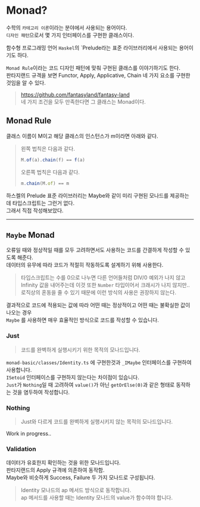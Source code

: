 # Monad?

수학의 `카테고리 이론`이라는 분야에서 사용되는 용어이다.  
`디자인 패턴`으로서 몇 가지 인터페이스를 구현한 클래스이다.

함수형 프로그래밍 언어 `Haskel`의 `Prelude라는 표준 라이브러리에서 사용되는 용어이기도 하다.  

`Monad Rule`이라는 코드 디자인 패턴에 맞춰 구현된 클래스를 이야기하기도 한다.  
판타지랜드 규격을 보면 Functor, Apply, Applicative, Chain 네 가지 요소를 구현한 것임을 알 수 있다.

> <https://github.com/fantasyland/fantasy-land>  
> 네 가지 조건을 모두 만족한다면 그 클래스는 Monad이다.

## Monad Rule

클래스 이름이 M이고 해당 클래스의 인스턴스가 m이라면 아래와 같다.

> 왼쪽 법칙은 다음과 같다.
>
> ```javascript
> M.of(a).chain(f) == f(a)
> ```  
>
> 오른쪽 법칙은 다음과 같다.
>
> ```javascript
> m.chain(M.of) == m
> ```  

하스켈의 Prelude 표준 라이브러리는 Maybe와 같이 미리 구현된 모나드를 제공하는데 타입스크립트는 그런거 없다.  
그래서 직접 작성해보았다.

---

## `Maybe` Monad

오류일 때와 정상적일 때를 모두 고려하면서도 사용하는 코드를 간결하게 작성할 수 있도록 해준다.  
데이터의 유무에 따라 코드가 적절히 작동하도록 설계하기 위해 사용한다.

> 타입스크립트는 수를 0으로 나누면 다른 언어들처럼 DIV/0 예외가 나지 않고  
> Infinity 값을 내어주는데 이것 또한 `Number` 타입이어서 크래시가 나지 않지만..  
> 로직상의 혼동을 줄 수 있기 때문에 이런 방식의 사용은 권장하지 않는다.  

결과적으로 코드에 적용되는 값에 따라 어떤 때는 정상적이고 어떤 때는 불확실한 값이 나오는 경우  
`Maybe` 를 사용하면 매우 효율적인 방식으로 코드를 작성할 수 있습니다.  

### Just<T>

> 코드를 완벽하게 실행시키기 위한 목적의 모나드입니다.  

`monad-basic/classes/Identity.ts` 에 구현한것과 `_IMaybe` 인터페이스를 구현하여 사용합니다.  
`ISetoid` 인터페이스를 구현하지 않는다는 차이점이 있습니다.  
`Just`가 `Nothing`일 때 고려하여 `value()`가 아닌 `getOrElse(0)`과 같은 형태로 동작하는 것을 염두하여 작성합니다.

### Nothing

> Just와 다르게 코드를 완벽하게 실행시키지 않는 목적의 모나드입니다.

Work in progress..


### Validation

데이터가 유효한지 확인하는 것을 위한 모나드입니다.  
판타지랜드의 Apply 규격에 의존하여 동작함.  
Maybe와 비슷하게 Success, Failure 두 가지 모나드로 구성됩니다.  
> Identity 모나드의 ap 메서드 방식으로 동작합니다.  
> ap 메서드를 사용할 때는 Identity 모나드의 value가 함수여야 합니다.  
